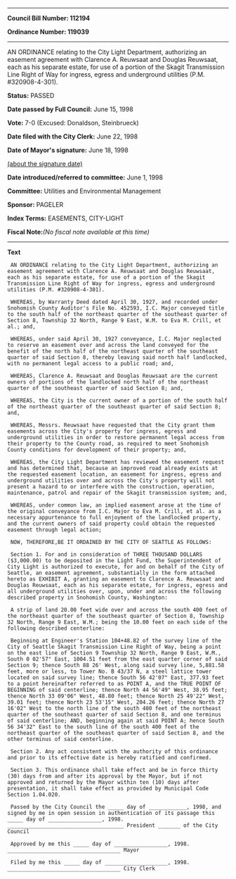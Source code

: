 

********

**Council Bill Number: 112194**
   
**Ordinance Number: 119039**
********

 AN ORDINANCE relating to the City Light Department, authorizing an easement agreement with Clarence A. Reuwsaat and Douglas Reuwsaat, each as his separate estate, for use of a portion of the Skagit Transmission Line Right of Way for ingress, egress and underground utilities (P.M. #320908-4-301).

**Status:** PASSED
   
**Date passed by Full Council:** June 15, 1998
   
**Vote:** 7-0 (Excused: Donaldson, Steinbrueck)
   
**Date filed with the City Clerk:** June 22, 1998
   
**Date of Mayor's signature:** June 18, 1998
   
[(about the signature date)](/~public/approvaldate.htm)
   
   
   
**Date introduced/referred to committee:** June 1, 1998
   
**Committee:** Utilities and Environmental Management
   
**Sponsor:** PAGELER
   
   
**Index Terms:** EASEMENTS, CITY-LIGHT

**Fiscal Note:**_(No fiscal note available at this time)_

********

**Text**
   
```
 AN ORDINANCE relating to the City Light Department, authorizing an easement agreement with Clarence A. Reuwsaat and Douglas Reuwsaat, each as his separate estate, for use of a portion of the Skagit Transmission Line Right of Way for ingress, egress and underground utilities (P.M. #320908-4-301).

 WHEREAS, by Warranty Deed dated April 30, 1927, and recorded under Snohomish County Auditor's File No. 452593, I.C. Major conveyed title to the south half of the northeast quarter of the southeast quarter of Section 8, Township 32 North, Range 9 East, W.M. to Eva M. Crill, et al.; and,

 WHEREAS, under said April 30, 1927 conveyance, I.C. Major neglected to reserve an easement over and across the land conveyed for the benefit of the north half of the northeast quarter of the southeast quarter of said Section 8, thereby leaving said north half landlocked, with no permanent legal access to a public road; and,

 WHEREAS, Clarence A. Reuwsaat and Douglas Reuwsaat are the current owners of portions of the landlocked north half of the northeast quarter of the southeast quarter of said Section 8; and,

 WHEREAS, the City is the current owner of a portion of the south half of the northeast quarter of the southeast quarter of said Section 8; and,

 WHEREAS, Messrs. Reuwsaat have requested that the City grant them easements across the City's property for ingress, egress and underground utilities in order to restore permanent legal access from their property to the County road, as required to meet Snohomish County conditions for development of their property; and,

 WHEREAS, the City Light Department has reviewed the easement request and has determined that, because an improved road already exists at the requested easement location, an easement for ingress, egress and underground utilities over and across the City's property will not present a hazard to or interfere with the construction, operation, maintenance, patrol and repair of the Skagit transmission system; and,

 WHEREAS, under common law, an implied easement arose at the time of the original conveyance from I.C. Major to Eva M. Crill, et al. as a necessary appurtenance to full enjoyment of the landlocked property, and the current owners of said property could obtain the requested easement through legal action;

 NOW, THEREFORE,BE IT ORDAINED BY THE CITY OF SEATTLE AS FOLLOWS:

 Section 1. For and in consideration of THREE THOUSAND DOLLARS ($3,000.00) to be deposited in the Light Fund, the Superintendent of City Light is authorized to execute, for and on behalf of the City of Seattle, an easement agreement, substantially in the form attached hereto as EXHIBIT A, granting an easement to Clarence A. Reuwsaat and Douglas Reuwsaat, each as his separate estate, for ingress, egress and all underground utilities over, upon, under and across the following described property in Snohomish County, Washington:

 A strip of land 20.00 feet wide over and across the south 400 feet of the northeast quarter of the southeast quarter of Section 8, Township 32 North, Range 9 East, W.M.; being the 10.00 feet on each side of the following described centerline:

 Beginning at Engineer's Station 104+48.82 of the survey line of the City of Seattle Skagit Transmission Line Right of Way, being a point on the east line of Section 9 Township 32 North, Range 9 East, W.M., South 0 02'57" East, 1004.51 feet from the east quarter corner of said Section 9; thence South 88 26' West, along said survey line, 5,881.58 feet, more or less, to Tower No. B 43/37 N, a steel lattice tower located on said survey line; thence South 56 42'07" East, 377.93 feet to a point hereinafter referred to as POINT A, and the TRUE POINT OF BEGINNING of said centerline; thence North 44 56'49" West, 38.95 feet; thence North 33 09'06" West, 48.80 feet; thence North 25 49'22" West, 39.01 feet; thence North 23 53'15" West, 204.26 feet; thence North 27 16'02" West to the north line of the south 400 feet of the northeast quarter of the southeast quarter of said Section 8, and one terminus of said centerline; AND, beginning again at said POINT A; hence South 56 34'32" East to the south line of the south 400 feet of the northeast quarter of the southeast quarter of said Section 8, and the other terminus of said centerline.

 Section 2. Any act consistent with the authority of this ordinance and prior to its effective date is hereby ratified and confirmed.

 Section 3. This ordinance shall take effect and be in force thirty (30) days from and after its approval by the Mayor, but if not approved and returned by the Mayor within ten (10) days after presentation, it shall take effect as provided by Municipal Code Section 1.04.020.

 Passed by the City Council the _____ day of ____________, 1998, and signed by me in open session in authentication of its passage this _____ day of _________________, 1998. _____________________________________ President _______ of the City Council

 Approved by me this _____ day of _________________, 1998. ____________________________________ Mayor

 Filed by me this _____ day of ____________________, 1998. ____________________________________ City Clerk

```
